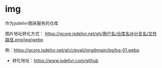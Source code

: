 # img


作为jsdelivr图床服务的仓库

图片地址转化方式： https://gcore.jsdelivr.net/gh/用户名/仓库名@分支名/文件路径.png/jpg/webp

例：https://gcore.jsdelivr.net/gh/clevali/img@main/bg/bg-01.webp

- 转化地址：https://www.jsdelivr.com/github

